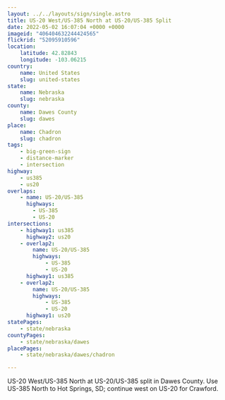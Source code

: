 ```yaml
---
layout: ../../layouts/sign/single.astro
title: US-20 West/US-385 North at US-20/US-385 Split
date: 2022-05-02 16:07:04 +0000 +0000
imageid: "406404632244424565"
flickrid: "52095910596"
location:
    latitude: 42.82843
    longitude: -103.06215
country:
    name: United States
    slug: united-states
state:
    name: Nebraska
    slug: nebraska
county:
    name: Dawes County
    slug: dawes
place:
    name: Chadron
    slug: chadron
tags:
    - big-green-sign
    - distance-marker
    - intersection
highway:
    - us385
    - us20
overlaps:
    - name: US-20/US-385
      highways:
        - US-385
        - US-20
intersections:
    - highway1: us385
      highway2: us20
    - overlap2:
        name: US-20/US-385
        highways:
            - US-385
            - US-20
      highway1: us385
    - overlap2:
        name: US-20/US-385
        highways:
            - US-385
            - US-20
      highway1: us20
statePages:
    - state/nebraska
countyPages:
    - state/nebraska/dawes
placePages:
    - state/nebraska/dawes/chadron

---
```

US-20 West/US-385 North at US-20/US-385 split in Dawes County.  Use US-385 North to Hot Springs, SD; continue west on US-20 for Crawford.